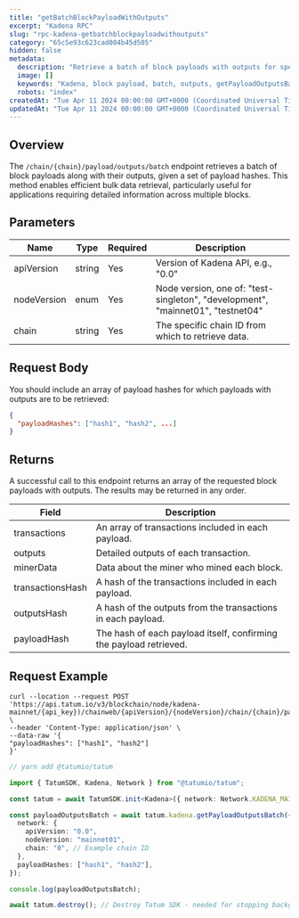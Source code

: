 ```yaml
---
title: "getBatchBlockPayloadWithOutputs"
excerpt: "Kadena RPC"
slug: "rpc-kadena-getbatchblockpayloadwithoutputs"
category: "65c5e93c623cad004b45d505"
hidden: false
metadata:
  description: "Retrieve a batch of block payloads with outputs for specified payload hashes in the Kadena blockchain."
  image: []
  keywords: "Kadena, block payload, batch, outputs, getPayloadOutputsBatch"
  robots: "index"
createdAt: "Tue Apr 11 2024 00:00:00 GMT+0000 (Coordinated Universal Time)"
updatedAt: "Tue Apr 11 2024 00:00:00 GMT+0000 (Coordinated Universal Time)"
---
```


## Overview

The `/chain/{chain}/payload/outputs/batch` endpoint retrieves a batch of block payloads along with their outputs, given a set of payload hashes. This method enables efficient bulk data retrieval, particularly useful for applications requiring detailed information across multiple blocks.

## Parameters

| Name        | Type   | Required | Description                                                                     |
| ----------- | ------ | -------- | ------------------------------------------------------------------------------- |
| apiVersion  | string | Yes      | Version of Kadena API, e.g., "0.0"                                              |
| nodeVersion | enum   | Yes      | Node version, one of: "test-singleton", "development", "mainnet01", "testnet04" |
| chain       | string | Yes      | The specific chain ID from which to retrieve data.                              |

## Request Body

You should include an array of payload hashes for which payloads with outputs are to be retrieved:

```json
{
  "payloadHashes": ["hash1", "hash2", ...]
}
```

## Returns

A successful call to this endpoint returns an array of the requested block payloads with outputs. The results may be returned in any order.

| Field            | Description                                                        |
| ---------------- | ------------------------------------------------------------------ |
| transactions     | An array of transactions included in each payload.                 |
| outputs          | Detailed outputs of each transaction.                              |
| minerData        | Data about the miner who mined each block.                         |
| transactionsHash | A hash of the transactions included in each payload.               |
| outputsHash      | A hash of the outputs from the transactions in each payload.       |
| payloadHash      | The hash of each payload itself, confirming the payload retrieved. |

## Request Example

```curl
curl --location --request POST 'https://api.tatum.io/v3/blockchain/node/kadena-mainnet/{api_key})/chainweb/{apiVersion}/{nodeVersion}/chain/{chain}/payload/outputs/batch' \
--header 'Content-Type: application/json' \
--data-raw '{
"payloadHashes": ["hash1", "hash2"]
}'
```
```typescript
// yarn add @tatumio/tatum

import { TatumSDK, Kadena, Network } from "@tatumio/tatum";

const tatum = await TatumSDK.init<Kadena>({ network: Network.KADENA_MAINNET });

const payloadOutputsBatch = await tatum.kadena.getPayloadOutputsBatch({
  network: {
    apiVersion: "0.0",
    nodeVersion: "mainnet01",
    chain: "0", // Example chain ID
  },
  payloadHashes: ["hash1", "hash2"],
});

console.log(payloadOutputsBatch);

await tatum.destroy(); // Destroy Tatum SDK - needed for stopping background jobs
```
